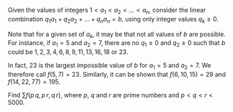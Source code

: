 Given the values of integers $1 < a_1 < a_2 < \dots < a_n$, consider the linear combination
$q_1 a_1+q_2 a_2 + \dots + q_n a_n=b$, using only integer values $q_k \ge 0$. 


Note that for a given set of $a_k$, it may be that not all values of $b$ are possible.
For instance, if $a_1=5$ and $a_2=7$, there are no $q_1 \ge 0$ and $q_2 \ge 0$ such that $b$ could be 
$1, 2, 3, 4, 6, 8, 9, 11, 13, 16, 18$ or $23$.

In fact, $23$ is the largest impossible value of $b$ for $a_1=5$ and $a_2=7$. We therefore call $f(5, 7) = 23$. Similarly, it can be shown that $f(6, 10, 15)=29$ and $f(14, 22, 77) = 195$.


Find $\displaystyle \sum f( p\, q,p \, r, q \, r)$, where $p$, $q$ and $r$ are prime numbers and $p < q < r < 5000$.